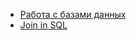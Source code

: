 - [Работа с базами данных](https://docs.google.com/spreadsheets/d/1QtUTD9mHWs43L0_3M6i5VcjgIyR9fl2-qUzWmZ3cfGQ/edit?usp=sharing)
- [Join in SQL](https://docs.google.com/spreadsheets/d/1xYtBuip-BkP39lnkjAF51xF9cHHe1Dggg0vryUF_LX0/edit?usp=sharing)
